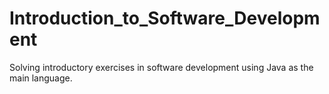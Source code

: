 # Introduction_to_Software_Development
 Solving introductory exercises in software development using Java as the main language.
